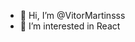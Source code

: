 - 👋 Hi, I’m @VitorMartinsss
- 👀 I’m interested in React

<!---
VitorMartinsss/VitorMartinsss is a ✨ special ✨ repository because its `README.md` (this file) appears on your GitHub profile.
You can click the Preview link to take a look at your changes.
--->
